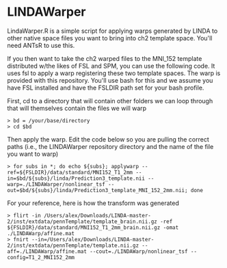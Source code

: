 # LINDAWarper
LindaWarper.R is a simple script for applying warps generated by LINDA to other native space files you want to bring into ch2 template space. You'll need ANTsR to use this.

If you then want to take the ch2 warped files to the MNI_152 template distributed w/the likes of FSL and SPM, you can use the following code. It uses fsl to apply a warp registering these two template spaces. The warp is provided with this repository. You'll use bash for this and we assume you have FSL installed and have the FSLDIR path set for your bash profile.

First, cd to a directory that will contain other folders we can loop through that will themselves contain the files we will warp

	> bd = /your/base/directory
	> cd $bd

Then apply the warp. Edit the code below so you are pulling the correct paths (i.e., the LINDAWarper repository directory and the name of the file you want to warp)

	> for subs in *; do echo ${subs}; applywarp --ref=${FSLDIR}/data/standard/MNI152_T1_2mm --in=$bd/${subs}/linda/Prediction3_template.nii --warp=./LINDAWarper/nonlinear_tsf --out=$bd/${subs}/linda/Prediction3_template_MNI_152_2mm.nii; done

For your reference, here is how the transform was generated

	> flirt -in /Users/alex/Downloads/LINDA-master-2/inst/extdata/pennTemplate/template_brain.nii.gz -ref ${FSLDIR}/data/standard/MNI152_T1_2mm_brain.nii.gz -omat ./LINDAWarp/affine.mat
	> fnirt --in=/Users/alex/Downloads/LINDA-master-2/inst/extdata/pennTemplate/template.nii.gz --aff=./LINDAWarp/affine.mat --cout=./LINDAWarp/nonlinear_tsf --config=T1_2_MNI152_2mm
